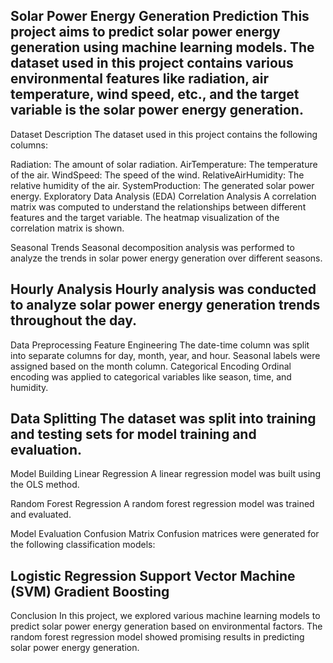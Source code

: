Solar Power Energy Generation Prediction
This project aims to predict solar power energy generation using machine learning models. The dataset used in this project contains various environmental features like radiation, air temperature, wind speed, etc., and the target variable is the solar power energy generation.
-----------------------------------------------------------------------------------------------------------------------------------------------------------------------------------------------------------
Dataset Description
The dataset used in this project contains the following columns:

Radiation: The amount of solar radiation.
AirTemperature: The temperature of the air.
WindSpeed: The speed of the wind.
RelativeAirHumidity: The relative humidity of the air.
SystemProduction: The generated solar power energy.
Exploratory Data Analysis (EDA)
Correlation Analysis
A correlation matrix was computed to understand the relationships between different features and the target variable. The heatmap visualization of the correlation matrix is shown.

Seasonal Trends
Seasonal decomposition analysis was performed to analyze the trends in solar power energy generation over different seasons.

Hourly Analysis
Hourly analysis was conducted to analyze solar power energy generation trends throughout the day.
---------------------------------------------------------------------------------------------------------------------------------------------------------------------------------------------------------------
Data Preprocessing
Feature Engineering
The date-time column was split into separate columns for day, month, year, and hour.
Seasonal labels were assigned based on the month column.
Categorical Encoding
Ordinal encoding was applied to categorical variables like season, time, and humidity.

Data Splitting
The dataset was split into training and testing sets for model training and evaluation.
-------------------------------------------------------------------------------------------------------------------------------------------------------------------------------------------------------------
Model Building
Linear Regression
A linear regression model was built using the OLS method.

Random Forest Regression
A random forest regression model was trained and evaluated.

Model Evaluation
Confusion Matrix
Confusion matrices were generated for the following classification models:

Logistic Regression
Support Vector Machine (SVM)
Gradient Boosting
------------------------------------------------------------------------------------------------------------------------------------------------------------------------------------------------
Conclusion
In this project, we explored various machine learning models to predict solar power energy generation based on environmental factors. The random forest regression model showed promising results in predicting solar power energy generation.
